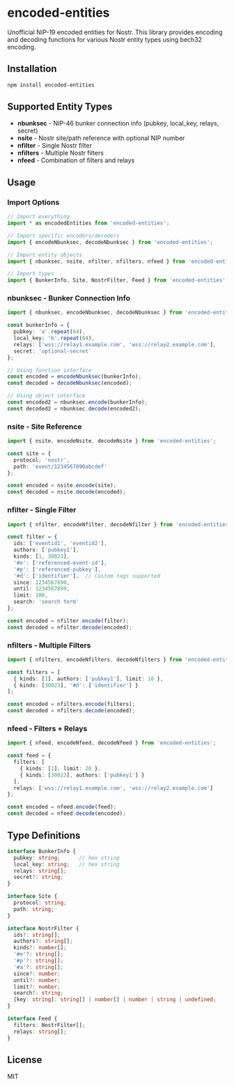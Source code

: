 # encoded-entities

Unofficial NIP-19 encoded entities for Nostr. This library provides encoding and decoding functions for various Nostr entity types using bech32 encoding.

## Installation

```bash
npm install encoded-entities
```

## Supported Entity Types

- **nbunksec** - NIP-46 bunker connection info (pubkey, local_key, relays, secret)
- **nsite** - Nostr site/path reference with optional NIP number
- **nfilter** - Single Nostr filter
- **nfilters** - Multiple Nostr filters
- **nfeed** - Combination of filters and relays

## Usage

### Import Options

```typescript
// Import everything
import * as encodedEntities from 'encoded-entities';

// Import specific encoders/decoders
import { encodeNbunksec, decodeNbunksec } from 'encoded-entities';

// Import entity objects
import { nbunksec, nsite, nfilter, nfilters, nfeed } from 'encoded-entities';

// Import types
import { BunkerInfo, Site, NostrFilter, Feed } from 'encoded-entities';
```

### nbunksec - Bunker Connection Info

```typescript
import { nbunksec, encodeNbunksec, decodeNbunksec } from 'encoded-entities';

const bunkerInfo = {
  pubkey: 'a'.repeat(64),
  local_key: 'b'.repeat(64),
  relays: ['wss://relay1.example.com', 'wss://relay2.example.com'],
  secret: 'optional-secret'
};

// Using function interface
const encoded = encodeNbunksec(bunkerInfo);
const decoded = decodeNbunksec(encoded);

// Using object interface
const encoded2 = nbunksec.encode(bunkerInfo);
const decoded2 = nbunksec.decode(encoded2);
```

### nsite - Site Reference

```typescript
import { nsite, encodeNsite, decodeNsite } from 'encoded-entities';

const site = {
  protocol: 'nostr',
  path: 'event/1234567890abcdef'
};

const encoded = nsite.encode(site);
const decoded = nsite.decode(encoded);
```

### nfilter - Single Filter

```typescript
import { nfilter, encodeNfilter, decodeNfilter } from 'encoded-entities';

const filter = {
  ids: ['eventid1', 'eventid2'],
  authors: ['pubkey1'],
  kinds: [1, 30023],
  '#e': ['referenced-event-id'],
  '#p': ['referenced-pubkey'],
  '#d': ['identifier'],  // Custom tags supported
  since: 1234567890,
  until: 1234567899,
  limit: 100,
  search: 'search term'
};

const encoded = nfilter.encode(filter);
const decoded = nfilter.decode(encoded);
```

### nfilters - Multiple Filters

```typescript
import { nfilters, encodeNfilters, decodeNfilters } from 'encoded-entities';

const filters = [
  { kinds: [1], authors: ['pubkey1'], limit: 10 },
  { kinds: [30023], '#d': ['identifier'] }
];

const encoded = nfilters.encode(filters);
const decoded = nfilters.decode(encoded);
```

### nfeed - Filters + Relays

```typescript
import { nfeed, encodeNfeed, decodeNfeed } from 'encoded-entities';

const feed = {
  filters: [
    { kinds: [1], limit: 20 },
    { kinds: [30023], authors: ['pubkey1'] }
  ],
  relays: ['wss://relay1.example.com', 'wss://relay2.example.com']
};

const encoded = nfeed.encode(feed);
const decoded = nfeed.decode(encoded);
```

## Type Definitions

```typescript
interface BunkerInfo {
  pubkey: string;      // hex string
  local_key: string;   // hex string
  relays: string[];
  secret?: string;
}

interface Site {
  protocol: string;
  path: string;
}

interface NostrFilter {
  ids?: string[];
  authors?: string[];
  kinds?: number[];
  '#e'?: string[];
  '#p'?: string[];
  '#a'?: string[];
  since?: number;
  until?: number;
  limit?: number;
  search?: string;
  [key: string]: string[] | number[] | number | string | undefined;
}

interface Feed {
  filters: NostrFilter[];
  relays: string[];
}
```

## License

MIT
